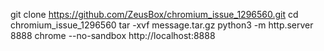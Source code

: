git clone https://github.com/ZeusBox/chromium_issue_1296560.git
cd chromium_issue_1296560
tar -xvf message.tar.gz
python3 -m http.server 8888
chrome --no-sandbox http://localhost:8888